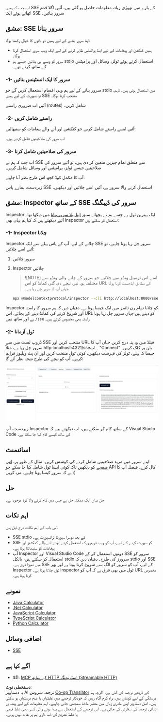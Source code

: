 <!--
CO_OP_TRANSLATOR_METADATA:
{
  "original_hash": "d90ca3d326c48fab2ac0ebd3a9876f59",
  "translation_date": "2025-07-04T15:52:30+00:00",
  "source_file": "03-GettingStarted/05-sse-server/README.md",
  "language_code": "ur"
}
-->
اب جب کہ ہمیں SSE کے بارے میں تھوڑی زیادہ معلومات حاصل ہو گئی ہیں، آئیں اگلا قدم اٹھاتے ہوئے ایک SSE سرور بنائیں۔

## مشق: SSE سرور بنانا

اپنا سرور بنانے کے لیے ہمیں دو باتوں کا خیال رکھنا ہوگا:

- ہمیں کنکشن اور پیغامات کے لیے اینڈ پوائنٹس ظاہر کرنے کے لیے ایک ویب سرور استعمال کرنا ہوگا۔
- سرور کو ویسے ہی بنائیں جیسے ہم stdio استعمال کرتے ہوئے ٹولز، وسائل اور پرامپٹس کے ساتھ کرتے تھے۔

### -1- سرور کا ایک انسٹینس بنائیں

سرور بنانے کے لیے ہم وہی اقسام استعمال کریں گے جو stdio میں استعمال ہوتی ہیں۔ تاہم، ٹرانسپورٹ کے لیے ہمیں SSE منتخب کرنا ہوگا۔

آئیں اب ضروری راستے (routes) شامل کریں۔

### -2- راستے شامل کریں

آئیں ایسے راستے شامل کریں جو کنکشن اور آنے والے پیغامات کو سنبھالیں:

اب سرور کی صلاحیتیں شامل کرتے ہیں۔

### -3- سرور کی صلاحیتیں شامل کرنا

اب جب کہ ہم نے SSE سے متعلق تمام چیزیں متعین کر دی ہیں، تو آئیے سرور کی صلاحیتیں جیسے ٹولز، پرامپٹس اور وسائل شامل کریں۔

آپ کا مکمل کوڈ کچھ اس طرح نظر آنا چاہیے:

زبردست، ہمارے پاس SSE استعمال کرنے والا سرور ہے، آئیں اسے چلائیں اور دیکھیں۔

## مشق: Inspector کے ساتھ SSE سرور کی ڈیبگنگ

Inspector ایک بہترین ٹول ہے جسے ہم نے پچھلے سبق [اپنا پہلا سرور بنانا](/03-GettingStarted/01-first-server/README.md) میں دیکھا تھا۔ آئیے دیکھتے ہیں کہ کیا ہم یہاں بھی Inspector استعمال کر سکتے ہیں:

### -1- Inspector چلانا

Inspector چلانے کے لیے، آپ کے پاس پہلے سے ایک SSE سرور چل رہا ہونا چاہیے، تو آئیے اسے چلائیں:

1. سرور چلائیں

1. Inspector چلائیں

    > ![NOTE]
    > اسے اس ٹرمینل ونڈو میں چلائیں جو سرور کے چلنے والی ونڈو سے مختلف ہو۔ نیز، نیچے دی گئی کمانڈ کو اس URL کے مطابق ایڈجسٹ کرنا ہوگا جہاں آپ کا سرور چل رہا ہے۔

    ```sh
    npx @modelcontextprotocol/inspector --cli http://localhost:8000/sse --method tools/list
    ```

Inspector کو چلانا تمام رن ٹائمز میں ایک جیسا ہوتا ہے۔ دھیان دیں کہ ہم سرور کا راستہ اور شروع کرنے کی کمانڈ دینے کے بجائے، اس URL کو دیتے ہیں جہاں سرور چل رہا ہوتا ہے اور ساتھ میں `/sse` راستہ بھی مخصوص کرتے ہیں۔

### -2- ٹول آزمانا

ڈروپ لسٹ میں سے SSE منتخب کریں اور URL فیلڈ میں وہ پتہ درج کریں جہاں آپ کا سرور چل رہا ہے، مثلاً http:localhost:4321/sse۔ اب "Connect" بٹن پر کلک کریں۔ جیسا کہ پہلے، ٹولز کی فہرست دیکھیں، کوئی ٹول منتخب کریں اور ان پٹ ویلیوز فراہم کریں۔ آپ کو نیچے کی طرح نتیجہ نظر آئے گا:

![Inspector میں چلتا ہوا SSE سرور](../../../../translated_images/sse-inspector.d86628cc597b8fae807a31d3d6837842f5f9ee1bcc6101013fa0c709c96029ad.ur.png)

زبردست، آپ Inspector کے ساتھ کام کر سکتے ہیں، اب دیکھتے ہیں کہ Visual Studio Code کے ساتھ کیسے کام کیا جا سکتا ہے۔

## اسائنمنٹ

اپنے سرور میں مزید صلاحیتیں شامل کرنے کی کوشش کریں۔ مثال کے طور پر، [اس صفحے](https://api.chucknorris.io/) کو دیکھیں تاکہ کوئی ایسا ٹول شامل کیا جا سکے جو API کال کرے۔ فیصلہ آپ کا ہے کہ سرور کیسا ہونا چاہیے۔ مزہ کریں :)

## حل

[حل](./solution/README.md) یہاں ایک ممکنہ حل ہے جس میں کام کرنے والا کوڈ موجود ہے۔

## اہم نکات

اس باب کے اہم نکات درج ذیل ہیں:

- SSE stdio کے بعد دوسرا سپورٹڈ ٹرانسپورٹ ہے۔
- SSE کو سپورٹ کرنے کے لیے، آپ کو ویب فریم ورک استعمال کرتے ہوئے آنے والے کنکشنز اور پیغامات کو سنبھالنا ہوتا ہے۔
- آپ Inspector اور Visual Studio Code دونوں استعمال کر کے SSE سرور کو استعمال کر سکتے ہیں، بالکل stdio سرورز کی طرح۔ دھیان دیں کہ stdio اور SSE میں تھوڑا فرق ہے۔ SSE کے لیے، آپ کو سرور کو الگ سے شروع کرنا ہوتا ہے اور پھر Inspector ٹول چلانا ہوتا ہے۔ Inspector ٹول میں بھی فرق ہے کہ آپ کو URL مخصوص کرنا ہوتا ہے۔

## نمونے

- [Java Calculator](../samples/java/calculator/README.md)
- [.Net Calculator](../../../../03-GettingStarted/samples/csharp)
- [JavaScript Calculator](../samples/javascript/README.md)
- [TypeScript Calculator](../samples/typescript/README.md)
- [Python Calculator](../../../../03-GettingStarted/samples/python)

## اضافی وسائل

- [SSE](https://developer.mozilla.org/en-US/docs/Web/API/Server-sent_events)

## آگے کیا ہے

- اگلا: [MCP کے ساتھ HTTP اسٹریمنگ (Streamable HTTP)](../06-http-streaming/README.md)

**دستخطی نوٹ**:  
یہ دستاویز AI ترجمہ سروس [Co-op Translator](https://github.com/Azure/co-op-translator) کے ذریعے ترجمہ کی گئی ہے۔ اگرچہ ہم درستگی کے لیے کوشاں ہیں، براہ کرم آگاہ رہیں کہ خودکار ترجمے میں غلطیاں یا عدم درستیاں ہو سکتی ہیں۔ اصل دستاویز اپنی مادری زبان میں معتبر ماخذ سمجھی جانی چاہیے۔ اہم معلومات کے لیے پیشہ ور انسانی ترجمہ کی سفارش کی جاتی ہے۔ اس ترجمے کے استعمال سے پیدا ہونے والی کسی بھی غلط فہمی یا غلط تشریح کی ذمہ داری ہم پر عائد نہیں ہوتی۔